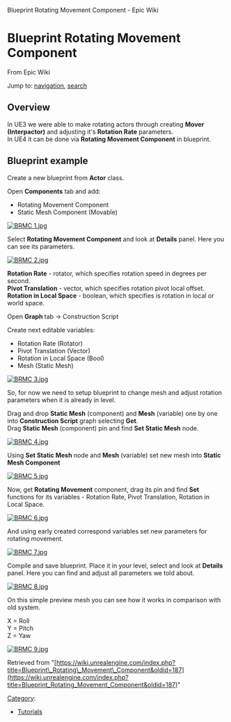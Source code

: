  Blueprint Rotating Movement Component - Epic Wiki             

 

Blueprint Rotating Movement Component
=====================================

From Epic Wiki

Jump to: [navigation](#mw-head), [search](#p-search)

Overview
--------

In UE3 we were able to make rotating actors through creating **Mover (Interpactor)** and adjusting it's **Rotation Rate** parameters.  
In UE4 it can be done via **Rotating Movement Component** in blueprint.

Blueprint example
-----------------

Create a new blueprint from **Actor** class.

Open **Components** tab and add:

*   Rotating Movement Component
*   Static Mesh Component (Movable)

[![BRMC 1.jpg](https://d26ilriwvtzlb.cloudfront.net/6/61/BRMC_1.jpg)](/index.php?title=File:BRMC_1.jpg)

  
Select **Rotating Movement Component** and look at **Details** panel. Here you can see its parameters.

[![BRMC 2.jpg](https://d26ilriwvtzlb.cloudfront.net/4/4e/BRMC_2.jpg)](/index.php?title=File:BRMC_2.jpg)

  
**Rotation Rate** - rotator, which specifies rotation speed in degrees per second.  
**Pivot Translation** - vector, which specifies rotation pivot local offset.  
**Rotation in Local Space** - boolean, which specifies is rotation in local or world space.  

  
Open **Graph** tab -> Construction Script

Create next editable variables:

*   Rotation Rate (Rotator)
*   Pivot Translation (Vector)
*   Rotation in Local Space (Bool)
*   Mesh (Static Mesh)

[![BRMC 3.jpg](https://d26ilriwvtzlb.cloudfront.net/8/86/BRMC_3.jpg)](/index.php?title=File:BRMC_3.jpg)

  
So, for now we need to setup blueprint to change mesh and adjust rotation parameters when it is already in level.

Drag and drop **Static Mesh** (component) and **Mesh** (variable) one by one into **Construction Script** graph selecting **Get**.  
Drag **Static Mesh** (component) pin and find **Set Static Mesh** node.

[![BRMC 4.jpg](https://d26ilriwvtzlb.cloudfront.net/a/a7/BRMC_4.jpg)](/index.php?title=File:BRMC_4.jpg)

  
Using **Set Static Mesh** node and **Mesh** (variable) set new mesh into **Static Mesh Component**

[![BRMC 5.jpg](https://d26ilriwvtzlb.cloudfront.net/3/3d/BRMC_5.jpg)](/index.php?title=File:BRMC_5.jpg)

  
Now, get **Rotating Movement** component, drag its pin and find **Set** functions for its variables - Rotation Rate, Pivot Translation, Rotation in Local Space.

[![BRMC 6.jpg](https://d26ilriwvtzlb.cloudfront.net/8/8c/BRMC_6.jpg)](/index.php?title=File:BRMC_6.jpg)

  
And using early created correspond variables set new parameters for rotating movement.

[![BRMC 7.jpg](https://d26ilriwvtzlb.cloudfront.net/c/c9/BRMC_7.jpg)](/index.php?title=File:BRMC_7.jpg)

  
Compile and save blueprint. Place it in your level, select and look at **Details** panel. Here you can find and adjust all parameters we told about.

[![BRMC 8.jpg](https://d26ilriwvtzlb.cloudfront.net/a/a4/BRMC_8.jpg)](/index.php?title=File:BRMC_8.jpg)

  
On this simple preview mesh you can see how it works in comparison with old system.

X = Roll  
Y = Pitch  
Z = Yaw  

[![BRMC 9.jpg](https://d26ilriwvtzlb.cloudfront.net/8/83/BRMC_9.jpg)](/index.php?title=File:BRMC_9.jpg)

Retrieved from "[https://wiki.unrealengine.com/index.php?title=Blueprint\_Rotating\_Movement\_Component&oldid=187](https://wiki.unrealengine.com/index.php?title=Blueprint_Rotating_Movement_Component&oldid=187)"

[Category](/index.php?title=Special:Categories "Special:Categories"):

*   [Tutorials](/index.php?title=Category:Tutorials&action=edit&redlink=1 "Category:Tutorials (page does not exist)")